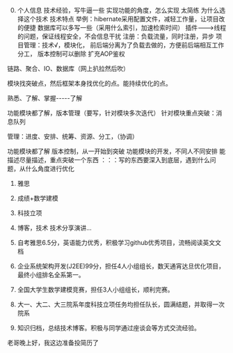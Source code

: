 0. 个人信息
技术经验，写牛逼一些
实现功能的角度，怎么实现
太简练
为什么选择这个技术
技术特点 
举例：hibernate采用配置文件，减轻工作量，让项目改的便捷
数据库可以多写一些（采用什么索引，加速检索时间）
插件--->线程的问题，保证线程安全，不会信息干扰
注册：负载流量，同时注册，异步
项目管理：技术√，模块化，
前后端分离为了负载去做的，方便前后端相互工作分工，
版本控制可以删除
扩充AOP鉴权

链路、聚合、IO、数据库（网上扒拉然后吹）


模块找突破点，然后框架本身找优化的点。能持续优化的点。

熟悉、了解、掌握-----了解

功能模块都了解，版本管理（要写，针对模块多次迭代）
针对模块重点突破：消息队列

管理：进度、安排、统筹、资源、分工，（协调）

功能模块都了解
版本控制，从一开始到突破
功能模块的开发，不同人不同安排
能描述尽量描述，重点突破一个东西
：：：写的东西要深入到底层，遇到什么问题，从什么角度进行优化


1. 雅思
2. 成绩+数学建模
3. 科技立项
4. 博客，技术
技术分享演讲...


1. 自考雅思6.5分，英语能力优秀，积极学习github优秀项目，流畅阅读英文文档
2. 企业系统架构开发(J2EE)99分，担任4人小组组长，数天通宵达旦优化项目，最终小组排名全系第一。
3. 全国大学生数学建模竞赛，担任3人小组组长，顺利完赛。
4. 大一、大二、大三院系年度科技立项任务均担任队长，圆满结题，并取得一次院系
5. 知识归档，总结技术博客。积极与同学通过座谈会等方式交流经验。


老哥晚上好，我这边准备投简历了